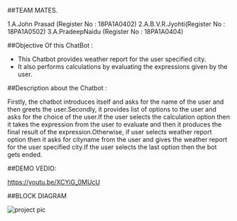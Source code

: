 ##TEAM MATES.

1.A.John Prasad (Register No : 18PA1A0402)
2.A.B.V.R.Jyohti(Register No : 18PA1A0502)
3.A.PradeepNaidu (Register No : 18PA1A0404)

##Objective Of this ChatBot :
* This Chatbot provides weather report for the user specified city.
* It also performs calculations by evaluating the expressions given by the user.

##Description about the Chatbot :

Firstly, the chatbot introduces itself and asks for the name of the user and then greets the user.Secondly, it provides list of options to the user and asks for the choice of    the user.If the user selects the calculation option then it takes the expression from the user to evaluate and then it produces the final result of the expression.Otherwise, if user selects weather report option then it asks for cityname from the user and gives the weather report for the user specified city.If the user selects the last option then the bot gets ended.

##DEMO VEDIO:

https://youtu.be/XCYiG_0MUcU

##BLOCK DIAGRAM

![project pic](https://user-images.githubusercontent.com/72666009/96374388-162ddf80-1190-11eb-981a-2f75ed09d064.jpg)

  
  

